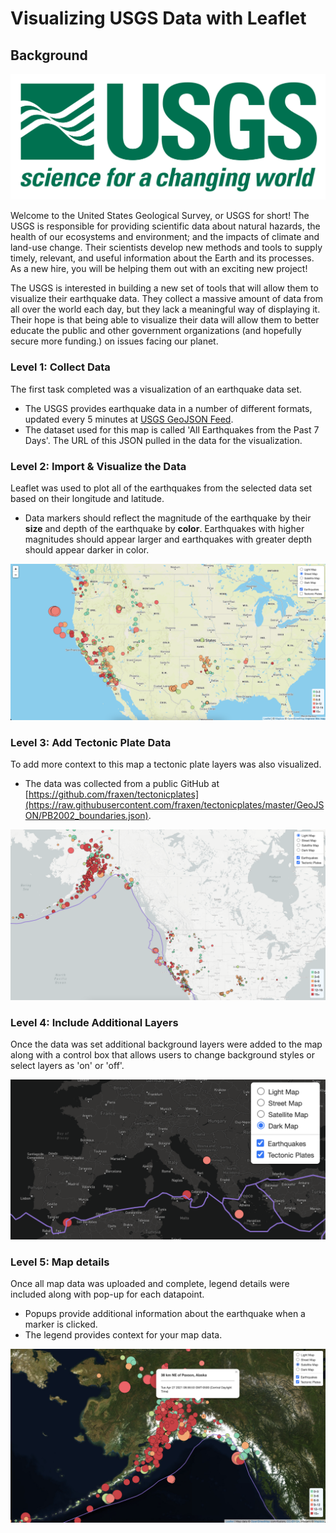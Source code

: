 # Visualizing USGS Data with Leaflet

## Background

![1-Logo](images/1-Logo.png)

Welcome to the United States Geological Survey, or USGS for short! The USGS is responsible for providing scientific data about natural hazards, the health of our ecosystems and environment; and the impacts of climate and land-use change. Their scientists develop new methods and tools to supply timely, relevant, and useful information about the Earth and its processes. As a new hire, you will be helping them out with an exciting new project!

The USGS is interested in building a new set of tools that will allow them to visualize their earthquake data. They collect a massive amount of data from all over the world each day, but they lack a meaningful way of displaying it. Their hope is that being able to visualize their data will allow them to better educate the public and other government organizations (and hopefully secure more funding.) on issues facing our planet.

### Level 1: Collect Data

The first task completed was a visualization of an earthquake data set.

* The USGS provides earthquake data in a number of different formats, updated every 5 minutes at [USGS GeoJSON Feed](http://earthquake.usgs.gov/earthquakes/feed/v1.0/geojson.php).
* The dataset used for this map is called 'All Earthquakes from the Past 7 Days'. The URL of this JSON pulled in the data for the visualization.


### Level 2: Import & Visualize the Data

Leaflet was used to plot all of the earthquakes from the selected data set based on their longitude and latitude.

   * Data markers should reflect the magnitude of the earthquake by their **size** and depth of the earthquake by **color**. Earthquakes with higher magnitudes should appear larger and earthquakes with greater depth should appear darker in color.
   
   ![2-BasicMap](images/2-level1.png)


### Level 3: Add Tectonic Plate Data

To add more context to this map a tectonic plate layers was also visualized. 

* The data was collected from a public GitHub at [https://github.com/fraxen/tectonicplates](https://raw.githubusercontent.com/fraxen/tectonicplates/master/GeoJSON/PB2002_boundaries.json).

![3-full_view](images/3-full_view.png)

### Level 4: Include Additional Layers

Once the data was set additional background layers were added to the map along with a control box that allows users to change background styles or select layers as 'on' or 'off'. 

![4-layers](images/4-layers.png)

### Level 5: Map details 

Once all map data was uploaded and complete, legend details were included along with pop-up for each datapoint. 
   
* Popups provide additional information about the earthquake when a marker is clicked.
* The legend provides context for your map data.

![5-labels](images/5-labels.png)
